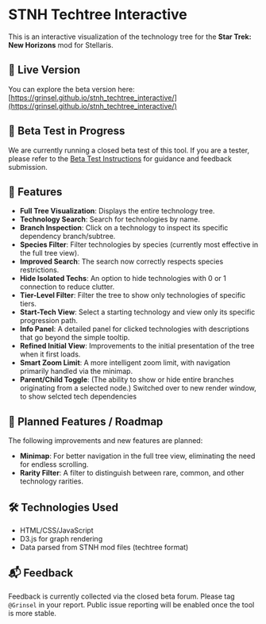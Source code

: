 # STNH Techtree Interactive

This is an interactive visualization of the technology tree for the **Star Trek: New Horizons** mod for Stellaris.

## 🔗 Live Version

You can explore the beta version here:  
[https://grinsel.github.io/stnh_techtree_interactive/](https://grinsel.github.io/stnh_techtree_interactive/)

## 🚧 Beta Test in Progress

We are currently running a closed beta test of this tool. If you are a tester, please refer to the [Beta Test Instructions](./BETA_TEST.md) for guidance and feedback submission.

## 🧭 Features

- **Full Tree Visualization**: Displays the entire technology tree.
- **Technology Search**: Search for technologies by name.
- **Branch Inspection**: Click on a technology to inspect its specific dependency branch/subtree.
- **Species Filter**: Filter technologies by species (currently most effective in the full tree view).
- **Improved Search**: The search now correctly respects species restrictions.
- **Hide Isolated Techs**: An option to hide technologies with 0 or 1 connection to reduce clutter.
- **Tier-Level Filter**: Filter the tree to show only technologies of specific tiers.
- **Start-Tech View**: Select a starting technology and view only its specific progression path.
- **Info Panel**: A detailed panel for clicked technologies with descriptions that go beyond the simple tooltip.
- **Refined Initial View**: Improvements to the initial presentation of the tree when it first loads.
- **Smart Zoom Limit**: A more intelligent zoom limit, with navigation primarily handled via the minimap.
- **Parent/Child Toggle**: (The ability to show or hide entire branches originating from a selected node.)
                            Switched over to new render window, to show selcted tech dependencies

## 📌 Planned Features / Roadmap

The following improvements and new features are planned:

- **Minimap**: For better navigation in the full tree view, eliminating the need for endless scrolling.
- **Rarity Filter**: A filter to distinguish between rare, common, and other technology rarities.



## 🛠 Technologies Used

- HTML/CSS/JavaScript
- D3.js for graph rendering
- Data parsed from STNH mod files (techtree format)

## 📬 Feedback

Feedback is currently collected via the closed beta forum. Please tag `@Grinsel` in your report. Public issue reporting will be enabled once the tool is more stable.
